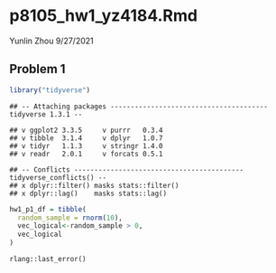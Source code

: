 p8105\_hw1\_yz4184.Rmd
================
Yunlin Zhou
9/27/2021

## Problem 1

``` r
library("tidyverse")
```

    ## -- Attaching packages --------------------------------------- tidyverse 1.3.1 --

    ## v ggplot2 3.3.5     v purrr   0.3.4
    ## v tibble  3.1.4     v dplyr   1.0.7
    ## v tidyr   1.1.3     v stringr 1.4.0
    ## v readr   2.0.1     v forcats 0.5.1

    ## -- Conflicts ------------------------------------------ tidyverse_conflicts() --
    ## x dplyr::filter() masks stats::filter()
    ## x dplyr::lag()    masks stats::lag()

``` r
hw1_p1_df = tibble(
  random_sample = rnorm(10),
  vec_logical<-random_sample > 0,
  vec_logical
)
```

`rlang::last_error()`
